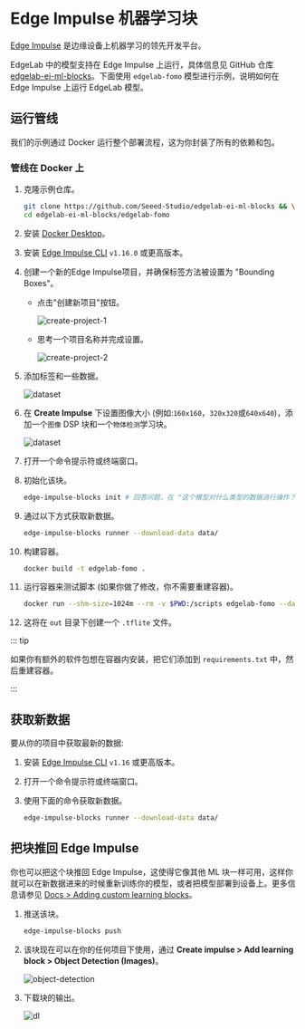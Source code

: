 # Edge Impulse 机器学习块

[Edge Impulse](https://www.edgeimpulse.com/) 是边缘设备上机器学习的领先开发平台。

EdgeLab 中的模型支持在 Edge Impulse 上运行，具体信息见 GitHub 仓库 [edgelab-ei-ml-blocks](https://github.com/Seeed-Studio/edgelab-ei-ml-blocks)。下面使用 `edgelab-fomo` 模型进行示例，说明如何在 Edge Impulse 上运行 EdgeLab 模型。


## 运行管线

我们的示例通过 Docker 运行整个部署流程，这为你封装了所有的依赖和包。

### 管线在 Docker 上

1. 克隆示例仓库。

    ```sh
    git clone https://github.com/Seeed-Studio/edgelab-ei-ml-blocks && \
    cd edgelab-ei-ml-blocks/edgelab-fomo
    ```
2. 安装 [Docker Desktop](https://www.docker.com/products/docker-desktop/)。

3. 安装 [Edge Impulse CLI](https://docs.edgeimpulse.com/docs/edge-impulse-cli/cli-installation) `v1.16.0` 或更高版本。

4. 创建一个新的Edge Impulse项目，并确保标签方法被设置为 "Bounding Boxes"。

    - 点击"创建新项目"按钮。

        ![create-project-1](/static/ei/ei-ml-blocks-create-project.png)

    - 思考一个项目名称并完成设置。

        ![create-project-2](/static/ei/ei-ml-blocks-create-project2.png)

5. 添加标签和一些数据。

    ![dataset](/static/ei/ei-ml-blocks-dataset.png)

6. 在 **Create Impulse** 下设置图像大小 (例如:`160x160`，`320x320`或`640x640`)，添加一个`图像` DSP 块和一个`物体检测`学习块。

    ![dataset](/static/ei/ei-ml-blocks-design.png)

7. 打开一个命令提示符或终端窗口。

8. 初始化该块。

    ```sh
    edge-impulse-blocks init # 回答问题，在 "这个模型对什么类型的数据进行操作？" 中选择 "Object Detection"，在 "最后一层是什么..." 中选择 "FOMO"
    ```

9. 通过以下方式获取新数据。

    ```sh
    edge-impulse-blocks runner --download-data data/
    ```

10. 构建容器。

    ```sh
    docker build -t edgelab-fomo .
    ```

11. 运行容器来测试脚本 (如果你做了修改，你不需要重建容器)。

    ```sh
    docker run --shm-size=1024m --rm -v $PWD:/scripts edgelab-fomo --data-directory data/ --max_epochs 30 --learning-rate 0.00001 --out-directory out/.
    ```

12. 这将在 `out` 目录下创建一个 `.tflite` 文件。

::: tip

如果你有额外的软件包想在容器内安装，把它们添加到 `requirements.txt` 中，然后重建容器。

:::


## 获取新数据

要从你的项目中获取最新的数据:

1. 安装 [Edge Impulse CLI](https://docs.edgeimpulse.com/docs/edge-impulse-cli/cli-installation) `v1.16` 或更高版本。

2. 打开一个命令提示符或终端窗口。

3. 使用下面的命令获取新数据。

    ```sh
    edge-impulse-blocks runner --download-data data/
    ```


## 把块推回 Edge Impulse

你也可以把这个块推回 Edge Impulse，这使得它像其他 ML 块一样可用，这样你就可以在新数据进来的时候重新训练你的模型，或者把模型部署到设备上。更多信息请参见 [Docs > Adding custom learning blocks](https://docs.edgeimpulse.com/docs/edge-impulse-studio/organizations/adding-custom-transfer-learning-models)。

1. 推送该块。

    ```sh
    edge-impulse-blocks push
    ```

2. 该块现在可以在你的任何项目下使用，通过 **Create impulse > Add learning block > Object Detection (Images)**。

    ![object-detection](/static/ei/ei-ml-blocks-obj-det.png)

3. 下载块的输出。

    ![dl](/static/ei/ei-ml-blocks-dl.png)

